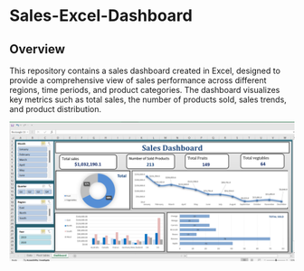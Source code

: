 # Sales-Excel-Dashboard
## Overview
This repository contains a sales dashboard created in Excel, designed to provide a comprehensive view of sales performance across different regions, time periods, and product categories. The dashboard visualizes key metrics such as total sales, the number of products sold, sales trends, and product distribution.

![Sales Dashboard](https://github.com/Fady-Atia/Sales-Excel-Dashboard/blob/main/Screenshot%202024-08-01%20100111.png)


